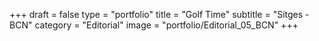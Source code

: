 +++
draft = false
type = "portfolio"
title = "Golf Time"
subtitle = "Sitges - BCN"
category = "Editorial"
image = "portfolio/Editorial_05_BCN"
+++
